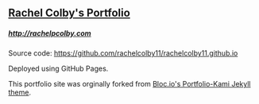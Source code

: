 ## [Rachel Colby's Portfolio](http://rachelpcolby.com) 

##### http://rachelpcolby.com

Source code: https://github.com/rachelcolby11/rachelcolby11.github.io

Deployed using GitHub Pages.

This portfolio site was orginally forked from [Bloc.io's Portfolio-Kami Jekyll theme](https://github.com/madebymunsters/portfolio-kami).
